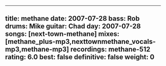 
---
title: methane
date: 2007-07-28
bass:	Rob
drums:	Mike
guitar:	Chad
day: 2007-07-28
songs: [next-town-methane]
mixes: [methane_plus-mp3,nexttownmethane_vocals-mp3,methane-mp3]
recordings: methane-512
rating: 6.0
best: false
definitive: false
weight: 0
---
